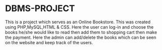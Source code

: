 # DBMS-PROJECT
This is a project which serves as an Online Bookstore. This was created using PHP,MySQL,HTML & CSS.
Here the user can log-in and choose the books he/she would like to read then add them to shopping cart then make the payment.
Here the admin can add/delete the books which can be seen on the website and keep  track of the users.
